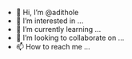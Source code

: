 - 👋 Hi, I’m @adithole
- 👀 I’m interested in ...
- 🌱 I’m currently learning ...
- 💞️ I’m looking to collaborate on ...
- 📫 How to reach me ...

<!---
adithole/adithole is a ✨ special ✨ repository because its `README.md` (this file) appears on your GitHub profile.
You can click the Preview link to take a look at your changes.
--->
